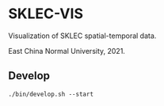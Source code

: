 # SKLEC-VIS

Visualization of SKLEC spatial-temporal data.

East China Normal University, 2021.


## Develop

```
./bin/develop.sh --start
```
